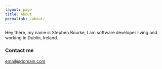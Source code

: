 ```yaml
---
layout: page
title: About
permalink: /about/
---
```


Hey there, my name is Stephen Bourke, I am software developer living and working in Dublin, Ireland.

### Contact me

[email@domain.com](mailto:email@domain.com)
